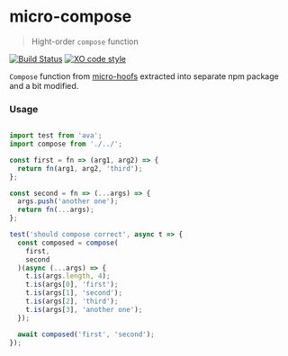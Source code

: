 # micro-compose
> Hight-order `compose` function

[![Build Status](https://travis-ci.org/dimapaloskin/micro-compose.svg?branch=master)](https://travis-ci.org/dimapaloskin/micro-compose)
[![XO code style](https://img.shields.io/badge/code_style-XO-5ed9c7.svg)](https://github.com/sindresorhus/xo)

`Compose` function from [micro-hoofs](https://github.com/KaleoSoftware/micro-hoofs) extracted into separate npm package and a bit modified.

### Usage

```js

import test from 'ava';
import compose from './../';

const first = fn => (arg1, arg2) => {
  return fn(arg1, arg2, 'third');
};

const second = fn => (...args) => {
  args.push('another one');
  return fn(...args);
};

test('should compose correct', async t => {
  const composed = compose(
    first,
    second
  )(async (...args) => {
    t.is(args.length, 4);
    t.is(args[0], 'first');
    t.is(args[1], 'second');
    t.is(args[2], 'third');
    t.is(args[3], 'another one');
  });

  await composed('first', 'second');
});

```
